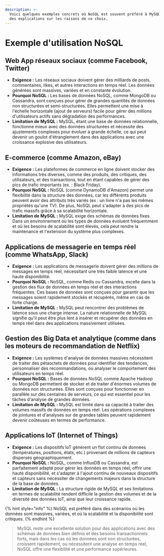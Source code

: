 ```yaml
---
description: >-
  Voici quelques exemples concrets où NoSQL est souvent préféré à MySQL, avec
  des explications sur les raisons de ce choix.
---
```


# Exemple d'utilisation NoSQL

## **Web App réseaux sociaux (comme Facebook, Twitter)**

* **Exigence :** Les réseaux sociaux doivent gérer des milliards de posts, commentaires, likes, et autres interactions en temps réel. Les données générées sont massives, variées et en constante évolution.
* **Pourquoi NoSQL :** Les bases de données NoSQL, comme MongoDB ou Cassandra, sont conçues pour gérer de grandes quantités de données non structurées et semi-structurées. Elles permettent une mise à l'échelle horizontale (ajout de serveurs) facile pour gérer des millions d'utilisateurs actifs sans dégradation des performances.
* **Limitation de MySQL :** MySQL, étant une base de données relationnelle, fonctionne mieux avec des données structurées et nécessite des ajustements complexes pour évoluer à grande échelle, ce qui peut devenir un goulot d'étranglement dans des applications avec une croissance explosive des utilisateurs.

## **E-commerce (comme Amazon, eBay)**

* **Exigence :** Les plateformes de commerce en ligne doivent stocker des informations très diverses, comme des produits, des critiques, des utilisateurs, et des transactions, tout en étant capables de gérer des pics de trafic importants (ex. : Black Friday).
* **Pourquoi NoSQL :** NoSQL (comme DynamoDB d'Amazon) permet une flexibilité dans la structure des données, car les différents produits peuvent avoir des attributs très variés (ex : un livre n'a pas les mêmes propriétés qu'une TV). De plus, NoSQL peut s'adapter à des pics de trafic massifs grâce à sa scalabilité horizontale.
* **Limitation de MySQL :** MySQL exige des schémas de données fixes. Dans un environnement où les types de données évoluent fréquemment et où les besoins de scalabilité sont élevés, cela peut rendre la maintenance et l'extension du système plus complexes.

## **Applications de messagerie en temps réel (comme WhatsApp, Slack)**

* **Exigence :** Les applications de messagerie doivent gérer des millions de messages en temps réel, nécessitant une très faible latence et une haute disponibilité.
* **Pourquoi NoSQL :** NoSQL, comme Redis ou Cassandra, excelle dans la gestion des flux de données en temps réel et des interactions fréquentes. Ces bases de données sont conçues pour garantir que les messages soient rapidement stockés et récupérés, même en cas de forte charge.
* **Limitation de MySQL :** MySQL peut rencontrer des problèmes de latence sous une charge intense. La nature relationnelle de MySQL signifie qu'il peut être plus lent à insérer et récupérer des données en temps réel dans des applications massivement utilisées.

## **Gestion des Big Data et analytique (comme dans les moteurs de recommandation de Netflix)**

* **Exigence :** Les systèmes d'analyse de données massives nécessitent de traiter des pétaoctets de données pour identifier des tendances, personnaliser des recommandations, ou analyser le comportement des utilisateurs en temps réel.
* **Pourquoi NoSQL :** Bases de données NoSQL comme Apache Hadoop ou MongoDB permettent de stocker et de traiter d'énormes volumes de données non structurées. Elles sont conçues pour fonctionner en parallèle sur des centaines de serveurs, ce qui est essentiel pour les tâches d'analyse de grandes données.
* **Limitation de MySQL :** MySQL est limité dans sa capacité à traiter des volumes massifs de données en temps réel. Les opérations complexes de jointures et d'analyses sur de grandes tables peuvent rapidement devenir coûteuses en termes de performance.

## **Applications IoT (Internet of Things)**

* **Exigence :** Les dispositifs IoT génèrent un flot continu de données (températures, positions, états, etc.) provenant de millions de capteurs dispersés géographiquement.
* **Pourquoi NoSQL :** NoSQL, comme InfluxDB ou Cassandra, est parfaitement adapté pour gérer les données en temps réel, offrir une haute disponibilité, et s'adapter à l'ajout continu de nouveaux dispositifs et capteurs sans nécessiter de changements majeurs dans la structure de la base de données.
* **Limitation de MySQL :** La structure rigide de MySQL et ses limitations en termes de scalabilité rendent difficile la gestion des volumes et de la diversité des données IoT, ainsi que leur croissance rapide.

{% hint style="info" %}
NoSQL est préféré dans des scénarios où les données sont massives, variées, et où la scalabilité et la disponibilité sont critiques.&#x20;
{% endhint %}

> MySQL reste une excellente solution pour des applications avec des schémas de données bien définis et des besoins transactionnels forts, mais dans les cas où les données sont non structurées, croissent rapidement, ou nécessitent une analyse en temps réel, NoSQL offre une flexibilité et une performance supérieures.
